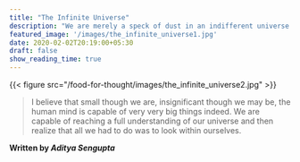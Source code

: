 ```yaml
---
title: "The Infinite Universe"
description: "We are merely a speck of dust in an indifferent universe or are We?"
featured_image: '/images/the_infinite_universe1.jpg'
date: 2020-02-02T20:19:00+05:30
draft: false
show_reading_time: true
---
```

{{< figure src="/food-for-thought/images/the_infinite_universe2.jpg" >}}

>I believe that small though we are, insignificant though we may be, the human mind is capable of very very big things indeed. We are capable of reaching a full understanding of our universe and then realize that all we had to do was to look within ourselves.

**Written by _Aditya Sengupta_**

<div id="commento"></div>
<script src="https://cdn.commento.io/js/commento.js"></script>